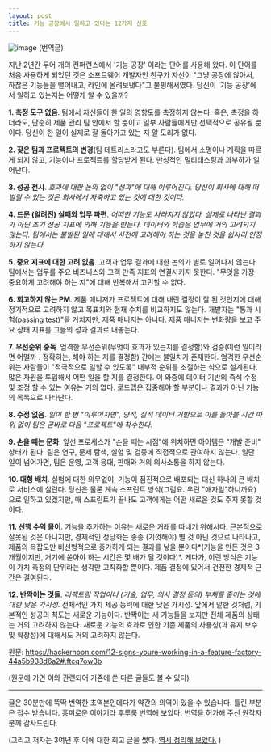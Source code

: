 ```yaml
---
layout: post
title: 기능 공장에서 일하고 있다는 12가지 신호
---
```


![image](https://cdn-images-1.medium.com/max/2000/1*A9HaI7x2MdvkTn48D9a0wg.jpeg)
(번역글)

지난 2년간 두어 개의 컨퍼런스에서 '기능 공장' 이라는 단어를 사용해 왔다. 이 단어를 처음 사용하게 되었던 것은 소프트웨어 개발자인 친구가 자신이 "그냥 공장에 앉아서, 하찮은 기능들을 뱉어내고, 라인에 올려보낸다"고 불평해서였다.
당신이 '기능 공장'에서 일하고 있는지는 어떻게 알 수 있을까?

**1. 측정 도구 없음**. 팀에서 자신들이 한 일의 영향도를 측정하지 않는다. 혹은, 측정을 하더라도, 단순히 제품 관리 팀 안에서 할 뿐이고 일부 사람들에게만 선택적으로 공유될 뿐이다. 당신이 한 일이 실제로 잘 돌아가고 있는 지 알 도리가 없다.

**2. 잦은 팀과 프로젝트의 변경**(팀 테트리스라고도 부른다). 팀에서 소명이나 계획을 따르게 되지 않고, 기능이나 프로젝트를 할당받게 된다. 만성적인 멀티태스팅과 과부하가 일어난다.

**3. 성공 전시**. *효과에 대한 논의 없이 "성과"에 대해 이루어진다. 당신이 회사에 대해 떠벌릴 수 있는 것은 회사에서 자축하고 있는 것에 대한 것이다.*

**4. 드문 (알려진) 실패와 업무 파편**. *어떠한 기능도 사라지지 않았다. 실제로 나타난 결과가 아닌 초기 성공 지표에 의해 기능을 만든다. 데이터와 학습은 업무에 거의 고려되지 않는다. 팀에서는 불발된 일에 대해서 사전에 고려해야 하는 것을 놓친 것을 쉽사리 인정하지 않는다.*

**5. 중요 지표에 대한 고려 없음**. 고객과 업무 결과에 대한 논의가 별로 일어나지 않는다. 팀에서는 업무를 주요 비즈니스와 고객 만족 지표와 연결시키지 못한다. "무엇을 가장 중요하게 고려해야 하는 지"에 대해 반복해서 고민할 수 없다.

**6. 회고하지 않는 PM**. 제품 매니저가 프로젝트에 대해 내린 결정이 잘 된 것인지에 대해 정기적으로 고려하지 않고 목표치와 현재 수치를 비교하지도 않는다. 개발자는 "통과 시험(passing test)"을 거치지만, 제품 매니저는 아니다. 제품 매니저는 변화량을 보고 주요 상태 지표를 그들의 성과 결과로 내놓는다.

**7. 우선순위 중독**. 엄격한 우선순위(무엇이 효과가 있는지를 결정함)와 검증(이런 일이라면 어떨까 . 정확히는, 해야 하는 지를 결정함) 간에는 불일치가 존재한다.
엄격한 우선순위는 사람들이 "적극적으로 일할 수 있도록" 내부적 순위를 조절하는 식으로 설계된다. 많은 자원을 투입해서 어떤 일을 할 지를 결정한다. 이 와중에 데이터 기반의 즉석 수정 및 조정 할 수 있는 여유는 거의 없다. 로드맵은 집중해야 할 부분이나 결과가 아닌 기능의 목록으로 나타난다.

**8. 수정 없음**. *일이 한 번 "이루어지면", 양적, 질적 데이터 기반으로 이를 돌아볼 시간 따위 없이 팀은 곧바로 다음 "프로젝트"에 착수한다.*

**9. 손을 떼는 문화**. 앞선 프로세스가 "손을 떼는 시점"에 위치하면 아이템은 "개발 준비" 상태가 된다. 팀은 연구, 문제 탐색, 실험 및 검증에 직접적으로 관여하지 않는다. 일단 일이 넘어가면, 팀은 운영, 고객 응대, 판매와 거의 의사소통을 하지 않는다.

**10. 대형 배치**. 실험에 대한 의무없이, 기능이 점진적으로 배포되는 대신 하나의 큰 배치로 서비스에 실린다. 당신은 물론 계속 스프린트 방식(그럼요. 우린 "애자일"하니까요)으로 일하고 있겠지만, 매 스프린트가 끝나도 고객에게는 어떤 새로운 것도 주지 못할 것이다.

**11. 선행 수익 몰이**. 기능을 추가하는 이유는 새로운 거래를 따내기 위해서다. 근본적으로 잘못된 것은 아니지만, 경제적인 정당화는 종종 (기껏해야) 별 것 아닌 것으로 나타나고, 제품의 복잡도만 비선형적으로 증가하게 되는 결과를 낳을 뿐이다*(기능을 만든 것은 3개월이지만, 거기에 쏟아야 하는 시간은 몇 배가 될 것이다)*. 게다가, 이런 방식은 기능이 가치 측정의 단위라는 생각만 고착화할 뿐이다. 제품 결정에 있어서 건전한 경제적 근간은 결여된다.

**12. 반짝이는 것들**. *리팩토링 작업이나 (기술, 업무, 의사 결정 등의) 부채를 줄이는 것에 대한 낮은 가시성*. 전체적인 가치 제공 능력에 대한 낮은 가시성. 앞에서 말한 것처럼, 기본적인 성공의 척도는 새로운 기능이다. 반짝이는 새 기능들을 보지만 전체 제품의 상태는 거의 고려하지 않는다. 새로운 기능의 효과로 인한 기존 제품의 사용성(과 유지 보수 및 확장성)에 대해서도 거의 고려하지 않는다.

원문: <https://hackernoon.com/12-signs-youre-working-in-a-feature-factory-44a5b938d6a2#.ftcq7ow3b>

(원문에 가면 이와 관련되어 기존에 쓴 다른 글들도 볼 수 있다)

---
글은 30분만에 뚝딱 번역한 초역본인데다가 약간의 의역이 있을 수 있습니다. 틀린 부분은 접수 받습니다.
흥미로운 이야기라 후루룩 번역해 보았다. 번역을 허가해 주신 원작자 분께 감사드린다.

(그리고 저자는 3여년 후 이에 대한 회고 글을 썼다. [역시 정리해 보았다.](https://cojette.github.io/FF_after3years/) ) 

